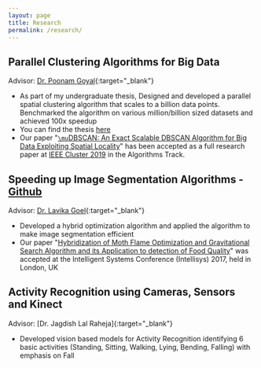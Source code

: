 ```yaml
---
layout: page
title: Research
permalink: /research/
---
```


## Parallel Clustering Algorithms for Big Data 
Advisor: [Dr. Poonam Goyal]{:target="_blank"}
* As part of my undergraduate thesis, Designed and developed a parallel spatial clustering algorithm that scales to a billion data points. Benchmarked the algorithm on various million/billion sized datasets and achieved 100x speedup
* You can find the thesis [here](https://drive.google.com/file/d/1nnR1hs9cqiM0P2eUTIG9iOIPRGjo1azR/view?usp=sharing)
* Our paper "[`\mu`DBSCAN: An Exact Scalable DBSCAN Algorithm for Big Data Exploiting Spatial Locality](https://drive.google.com/file/d/1vlDkzGR9IZl68RrN3ooSQJnpNXFbEoUi/view?usp=sharing)" has been accepted as a full research paper at [IEEE Cluster 2019](https://clustercomp.org/2019/) in the Algorithms Track.

## Speeding up Image Segmentation Algorithms - [Github](https://github.com/AdityaAS/FoodSense)
Advisor: [Dr. Lavika Goel]{:target="_blank"}
* Developed a hybrid optimization algorithm and applied the algorithm to make image segmentation efficient
* Our paper "[Hybridization of Moth Flame Optimization and Gravitational Search Algorithm and its Application to detection of Food Quality](https://ieeexplore.ieee.org/document/8324318/)" was accepted at the Intelligent Systems Conference (Intellisys) 2017, held in London, UK

## Activity Recognition using Cameras, Sensors and Kinect 
Advisor: [Dr. Jagdish Lal Raheja]{:target="_blank"}
* Developed vision based models for Activity Recognition identifying 6 basic activities (Standing, Sitting, Walking, Lying, Bending, Falling) with emphasis on Fall

[Dr. Poonam Goyal]: http://www.bits-pilani.ac.in/pilani/poonam/profile
[Dr. Lavika Goel]: http://www.bits-pilani.ac.in/pilani/lavikagoel/profile
[Dr. Jagdish Raheja]: http://www.ceeri.res.in/profiles/j-l-raheja/

